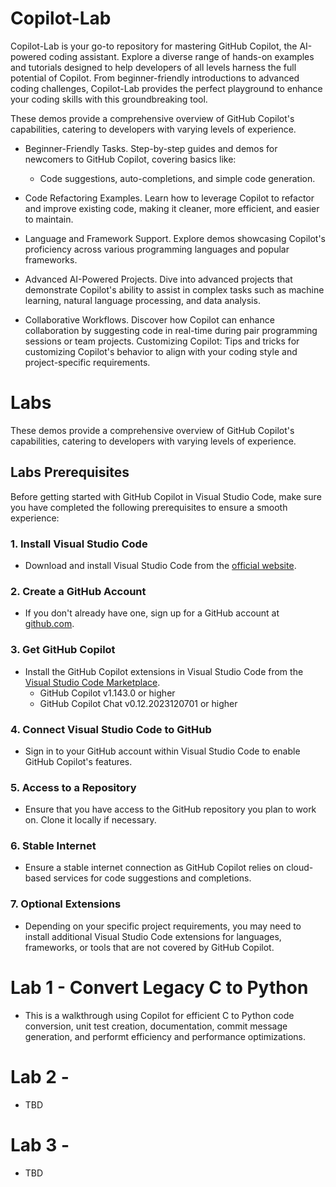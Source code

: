 # Copilot-Lab
Copilot-Lab is your go-to repository for mastering GitHub Copilot, the AI-powered coding assistant. Explore a diverse range of hands-on examples and tutorials designed to help developers of all levels harness the full potential of Copilot. From beginner-friendly introductions to advanced coding challenges, Copilot-Lab provides the perfect playground to enhance your coding skills with this groundbreaking tool.

These demos provide a comprehensive overview of GitHub Copilot's capabilities, catering to developers with varying levels of experience.

- Beginner-Friendly Tasks. Step-by-step guides and demos for newcomers to GitHub Copilot, covering basics like:
  - Code suggestions, auto-completions, and simple code generation.

- Code Refactoring Examples. Learn how to leverage Copilot to refactor and improve existing code, making it cleaner, more efficient, and easier to maintain.
- Language and Framework Support. Explore demos showcasing Copilot's proficiency across various programming languages and popular frameworks.
- Advanced AI-Powered Projects. Dive into advanced projects that demonstrate Copilot's ability to assist in complex tasks such as machine learning, natural language processing, and data analysis.
- Collaborative Workflows. Discover how Copilot can enhance collaboration by suggesting code in real-time during pair programming sessions or team projects.
Customizing Copilot: Tips and tricks for customizing Copilot's behavior to align with your coding style and project-specific requirements.

# Labs
These demos provide a comprehensive overview of GitHub Copilot's capabilities, catering to developers with varying levels of experience.

## Labs Prerequisites
Before getting started with GitHub Copilot in Visual Studio Code, make sure you have completed the following prerequisites to ensure a smooth experience:

### 1. Install Visual Studio Code
- Download and install Visual Studio Code from the [official website](https://code.visualstudio.com/).

### 2. Create a GitHub Account
- If you don't already have one, sign up for a GitHub account at [github.com](https://github.com/).

### 3. Get GitHub Copilot
- Install the GitHub Copilot extensions in Visual Studio Code from the [Visual Studio Code Marketplace](https://marketplace.visualstudio.com/).
  - GitHub Copilot v1.143.0 or higher
  - GitHub Copilot Chat v0.12.2023120701 or higher

### 4. Connect Visual Studio Code to GitHub
- Sign in to your GitHub account within Visual Studio Code to enable GitHub Copilot's features.

### 5. Access to a Repository
- Ensure that you have access to the GitHub repository you plan to work on. Clone it locally if necessary.

### 6. Stable Internet
- Ensure a stable internet connection as GitHub Copilot relies on cloud-based services for code suggestions and completions.

### 7. Optional Extensions
- Depending on your specific project requirements, you may need to install additional Visual Studio Code extensions for languages, frameworks, or tools that are not covered by GitHub Copilot.

# Lab 1 - Convert Legacy C to Python
- This is a walkthrough using Copilot for efficient C to Python code conversion, unit test creation, documentation, commit message generation, and performt efficiency and performance optimizations.

# Lab 2 - 
- TBD

# Lab 3 - 
- TBD
